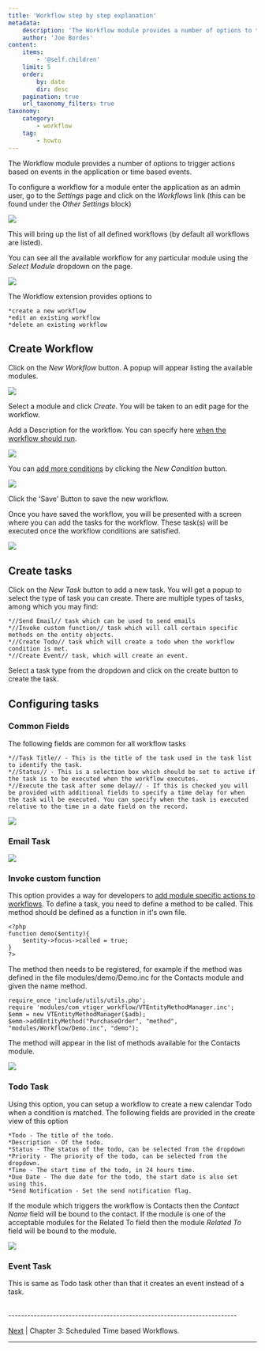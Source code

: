 ```yaml
---
title: 'Workflow step by step explanation'
metadata:
    description: 'The Workflow module provides a number of options to trigger actions based on events in the application or time based events.'
    author: 'Joe Bordes'
content:
    items:
        - '@self.children'
    limit: 5
    order:
        by: date
        dir: desc
    pagination: true
    url_taxonomy_filters: true
taxonomy:
    category:
        - workflow
    tag:
        - howto
---
```



The Workflow module provides a number of options to trigger actions
based on events in the application or time based events.

To configure a workflow for a module enter the application as an admin
user, go to the *Settings* page and click on the *Workflows* link (this
can be found under the *Other Settings* block)

![](step1mw.png?width=80%)

This will bring up the list of all defined workflows (by default all
workflows are listed).

You can see all the available workflow for any particular module using
the *Select Module* dropdown on the page.

![](step2mw.png?width=80%)

The Workflow extension provides options to

    *create a new workflow 
    *edit an existing workflow 
    *delete an existing workflow

Create Workflow
---------------

Click on the *New Workflow* button. A popup will appear listing the
available modules.

![](step3mw.png?width=80%)

Select a module and click *Create*. You will be taken to an edit page
for the workflow.

Add a Description for the workflow. You can specify here [when the
workflow should run](http://localhost/coreBOSDocumentation/configuration-tools/workflow/workflow_launch_conditions).

![](step4mw.png?width=80%)

You can [add more conditions](http://localhost/coreBOSDocumentation/configuration-tools/workflow/workflow_conditions) by clicking the
*New Condition* button.

![](step5mw.png?width=80%)

Click the 'Save' Button to save the new workflow.

Once you have saved the workflow, you will be presented with a screen
where you can add the tasks for the workflow. These task(s) will be
executed once the workflow conditions are satisfied.

![](step6mw.png?width=80%)

Create tasks
------------

Click on the *New Task* button to add a new task. You will get a popup
to select the type of task you can create. There are multiple types of
tasks, among which you may find:

    *//Send Email// task which can be used to send emails
    *//Invoke custom function// task which will call certain specific methods on the entity objects.
    *//Create Todo// task which will create a todo when the workflow condition is met. 
    *//Create Event// task, which will create an event.

Select a task type from the dropdown and click on the create button to
create the task.

Configuring tasks
-----------------

### Common Fields

The following fields are common for all workflow tasks

    *//Task Title// - This is the title of the task used in the task list to identify the task. 
    *//Status// - This is a selection box which should be set to active if the task is to be executed when the workflow executes. 
    *//Execute the task after some delay// - If this is checked you will be provided with additional fields to specify a time delay for when the task will be executed. You can specify when the task is executed relative to the time in a date field on the record.

![](step7mw.png?width=60%)

### Email Task

![](step8mw.png?width=80%)

### Invoke custom function

This option provides a way for developers to [add module specific
actions to workflows](http://localhost/coreBOSDocumentation/configuration-tools/workflow/invokecustomfunction_workflows). To define a
task, you need to define a method to be called. This method should be
defined as a function in it's own file.

    <?php
    function demo($entity){
        $entity->focus->called = true;
    }
    ?>

The method then needs to be registered, for example if the method was
defined in the file modules/demo/Demo.inc for the Contacts module and
given the name method.

    require_once 'include/utils/utils.php';
    require 'modules/com_vtiger_workflow/VTEntityMethodManager.inc';
    $emm = new VTEntityMethodManager($adb);
    $emm->addEntityMethod("PurchaseOrder", "method", "modules/Workflow/Demo.inc", "demo");

The method will appear in the list of methods available for the Contacts
module.

![](step9mw.png?width=60%)

### Todo Task

Using this option, you can setup a workflow to create a new calendar
Todo when a condition is matched. The following fields are provided in
the create view of this option

    *Todo - The title of the todo. 
    *Description - Of the todo. 
    *Status - The status of the todo, can be selected from the dropdown 
    *Priority - The priority of the todo, can be selected from the dropdown. 
    *Time - The start time of the todo, in 24 hours time. 
    *Due Date - The due date for the todo, the start date is also set using this. 
    *Send Notification - Set the send notification flag.

If the module which triggers the workflow is Contacts then the *Contact
Name* field will be bound to the contact. If the module is one of the
acceptable modules for the Related To field then the module *Related To*
field will be bound to the module.

![](step10mw.png?width=60%)

### Event Task

This is same as Todo task other than that it creates an event instead of
a task.


<br>
------------------------------------------------------------------------

[Next](http://localhost/coreBOSDocumentation/configuration-tools/workflow/scheduled_workflows) | Chapter 3: Scheduled Time based Workflows.

------------------------------------------------------------------------